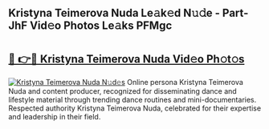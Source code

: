 ## Kristyna Teimerova Nuda Le𝚊k𝚎d N𝚞𝚍e - Part-JhF Vid𝚎o Photos Le𝚊ks PFMgc

# <h2><a href="http://fbdfy8.evod.top/?m=Kristyna+Teimerova+Nuda">🔗 👉🔴 Kristyna Teimerova Nuda Vid𝚎o Ph𝚘t𝚘s</a></h2>

[![Kristyna Teimerova Nuda N𝚞d𝚎s](https://i.imgur.com/8V9OHl7.gif)](http://fbdfy8.evod.top/?m=Kristyna+Teimerova+Nuda)
Online persona Kristyna Teimerova Nuda and content producer, recognized for disseminating dance and lifestyle material through trending dance routines and mini-documentaries. Respected authority Kristyna Teimerova Nuda, celebrated for their expertise and leadership in their field. 
